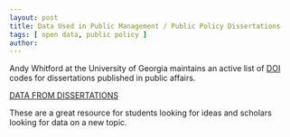 ```yaml
---
layout: post
title: Data Used in Public Management / Public Policy Dissertations
tags: [ open data, public policy ]
author:
---
```


Andy Whitford at the University of Georgia maintains an active list of [DOI]() codes for dissertations published in public affairs. 

[DATA FROM DISSERTATIONS](http://publicmanagementresearch.com/2017/12/18/data-for-dissertations-december-18-2017/)

These are a great resource for students looking for ideas and scholars looking for data on a new topic.
